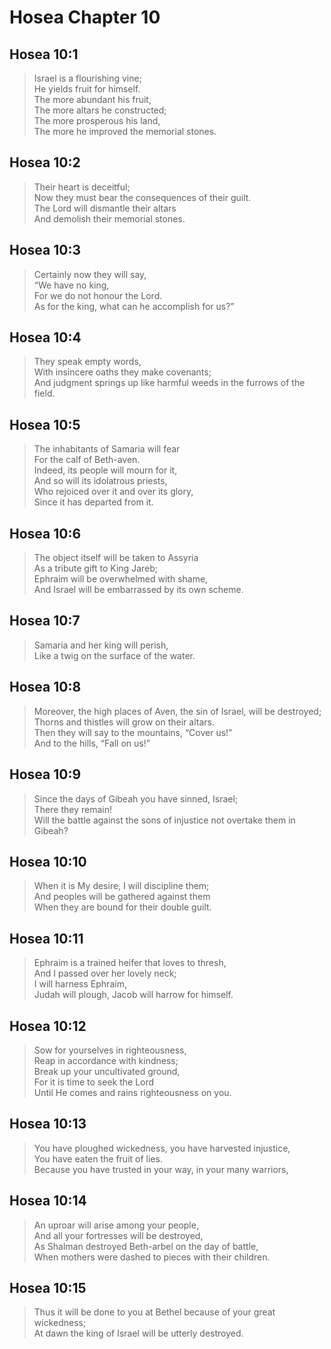 # Hosea Chapter 10

## Hosea 10:1

> Israel is a flourishing vine;  
> He yields fruit for himself.  
> The more abundant his fruit,  
> The more altars he constructed;  
> The more prosperous his land,  
> The more he improved the memorial stones.

## Hosea 10:2

> Their heart is deceitful;  
> Now they must bear the consequences of their guilt.  
> The Lord will dismantle their altars  
> And demolish their memorial stones.

## Hosea 10:3

> Certainly now they will say,  
> “We have no king,  
> For we do not honour the Lord.  
> As for the king, what can he accomplish for us?”

## Hosea 10:4

> They speak empty words,  
> With insincere oaths they make covenants;  
> And judgment springs up like harmful weeds in the furrows of the field.

## Hosea 10:5

> The inhabitants of Samaria will fear  
> For the calf of Beth-aven.  
> Indeed, its people will mourn for it,  
> And so will its idolatrous priests,  
> Who rejoiced over it and over its glory,  
> Since it has departed from it.

## Hosea 10:6

> The object itself will be taken to Assyria  
> As a tribute gift to King Jareb;  
> Ephraim will be overwhelmed with shame,  
> And Israel will be embarrassed by its own scheme.

## Hosea 10:7

> Samaria and her king will perish,  
> Like a twig on the surface of the water.

## Hosea 10:8

> Moreover, the high places of Aven, the sin of Israel, will be destroyed;  
> Thorns and thistles will grow on their altars.  
> Then they will say to the mountains, “Cover us!”  
> And to the hills, “Fall on us!”

## Hosea 10:9

> Since the days of Gibeah you have sinned, Israel;  
> There they remain!  
> Will the battle against the sons of injustice not overtake them in Gibeah?

## Hosea 10:10

> When it is My desire, I will discipline them;  
> And peoples will be gathered against them  
> When they are bound for their double guilt.

## Hosea 10:11

> Ephraim is a trained heifer that loves to thresh,  
> And I passed over her lovely neck;  
> I will harness Ephraim,  
> Judah will plough, Jacob will harrow for himself.

## Hosea 10:12

> Sow for yourselves in righteousness,  
> Reap in accordance with kindness;  
> Break up your uncultivated ground,  
> For it is time to seek the Lord  
> Until He comes and rains righteousness on you.

## Hosea 10:13

> You have ploughed wickedness, you have harvested injustice,  
> You have eaten the fruit of lies.  
> Because you have trusted in your way, in your many warriors,

## Hosea 10:14

> An uproar will arise among your people,  
> And all your fortresses will be destroyed,  
> As Shalman destroyed Beth-arbel on the day of battle,  
> When mothers were dashed to pieces with their children.

## Hosea 10:15

> Thus it will be done to you at Bethel because of your great wickedness;  
> At dawn the king of Israel will be utterly destroyed.
